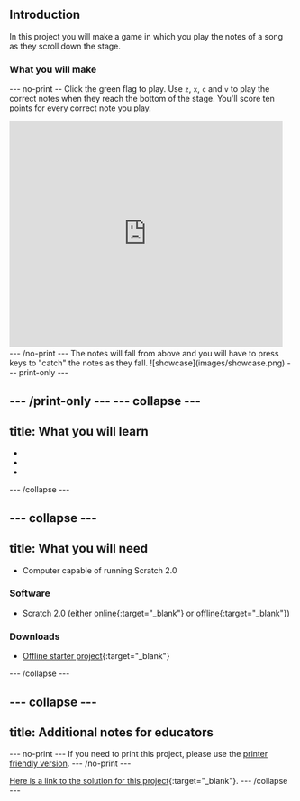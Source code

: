 ## Introduction

In this project you will make a game in which you play the notes of a song as they scroll down the stage.

### What you will make

--- no-print --
Click the green flag to play. Use `z`, `x`, `c` and `v` to play the correct notes when they reach the bottom of the stage. You'll score ten points for every correct note you play.

<div class="scratch-preview">
  <iframe allowtransparency="true" width="485" height="402" src="https://scratch.mit.edu/projects/embed/259028053/?autostart=false" frameborder="0"></iframe>
</div>
--- /no-print ---
The notes will fall from above and you will have to press keys to "catch" the notes as they fall.
![showcase](images/showcase.png)
--- print-only ---


--- /print-only ---
--- collapse ---
---
title: What you will learn
---
- 
- 
- 
--- /collapse ---

--- collapse ---
---
title: What you will need
---
- Computer capable of running Scratch 2.0

### Software
+ Scratch 2.0 (either [online](http://rpf.io/scratchon){:target="_blank"} or [offline](http://rpf.io/scratchoff){:target="_blank"})

### Downloads
+ [Offline starter project](http://rpf.io/binary-hero-go){:target="_blank"}

--- /collapse ---

--- collapse ---
---
title: Additional notes for educators
---
--- no-print ---
If you need to print this project, please use the [printer friendly version](https://projects.raspberrypi.org/en/projects/binary-hero/print).
--- /no-print ---

[Here is a link to the solution for this project](http://rpf.io/p/binary-hero-get){:target="_blank"}.
--- /collapse ---
